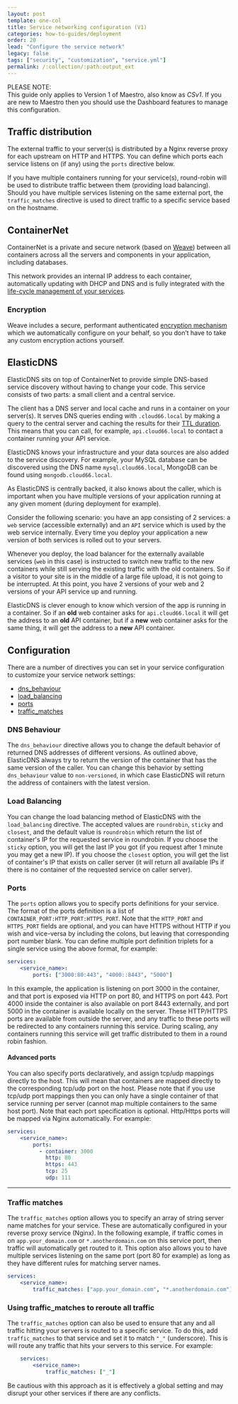 ```yaml
---
layout: post
template: one-col
title: Service networking configuration (V1)
categories: how-to-guides/deployment
order: 20
lead: "Configure the service network"
legacy: false
tags: ["security", "customization", "service.yml"]
permalink: /:collection/:path:output_ext
---
```


<div class="notice notice-danger">
<p>PLEASE NOTE:<br/> This guide only applies to Version 1 of Maestro, also know as <em>CSv1</em>. If you are new to Maestro then you should use the Dashboard features to manage this configuration.</p></div>


## Traffic distribution

The external traffic to your server(s) is distributed by a Nginx reverse proxy for each upstream on HTTP and HTTPS. You can define which ports each service listens on (if any) using the `ports` directive below. 

If you have multiple containers running for your service(s), round-robin will be used to distribute traffic between them (providing load balancing). Should you have multiple services listening on the same external port, the `traffic_matches` directive is used to direct traffic to a specific service based on the hostname.


## ContainerNet

ContainerNet is a private and secure network (based on [Weave](http://weave.works/)) between all containers across all the servers and components in your application, including databases. 

This network provides an internal IP address to each container, automatically updating with DHCP and DNS and is fully integrated with the [life-cycle management of your services](/maestro/how-to-guides/deployment/service-network-configuration.html).

### Encryption

Weave includes a secure, performant authenticated [encryption mechanism](http://blog.weave.works/2015/06/16/weave-net-cryptography-faq/) which we automatically configure on your behalf, so you don’t have to take any custom encryption actions yourself.


## ElasticDNS

ElasticDNS sits on top of ContainerNet to provide simple DNS-based service discovery without having to change your code. This service consists of two parts: a small client and a central service. 

The client has a DNS server and local cache and runs in a container on your server(s). It serves DNS queries ending with `.cloud66.local` by making a query to the central server and caching the results for their [TTL duration](http://en.wikipedia.org/wiki/Time_to_live). This means that you can call, for example, `api.cloud66.local` to contact a container running your API service. 

ElasticDNS knows your infrastructure and your data sources are also added to the service discovery. For example, your MySQL database can be discovered using the DNS name `mysql.cloud66.local`, MongoDB can be found using `mongodb.cloud66.local`.

As ElasticDNS is centrally backed, it also knows about the caller, which is important when you have multiple versions of your application running at any given moment (during deployment for example). 

Consider the following scenario: you have an app consisting of 2 services: a `web` service (accessible externally) and an `API` service which is used by the web service internally. Every time you deploy your application a new version of both services is rolled out to your servers.

Whenever you deploy, the load balancer for the externally available services (`web` in this case) is instructed to switch new traffic to the new containers while still serving the existing traffic with the old containers. So if a visitor to your site is in the middle of a large file upload, it is not going to be interrupted. At this point, you have 2 versions of your web and 2 versions of your API service up and running.

ElasticDNS is clever enough to know which version of the app is running in a container. So if an **old** web container asks for `api.cloud66.local` it will get the address to an **old** API container, but if a **new** web container asks for the same thing, it will get the address to a **new** API container.

## Configuration

There are a number of directives you can set in your service configuration to customize your service network settings:

- [dns_behaviour](#dns-behaviour)
- [load_balancing](#load-balancing)
- [ports](#ports)
- [traffic_matches](#traffic-matches)

### DNS Behaviour

The `dns_behaviour` directive allows you to change the default behavior of returned DNS addresses of different versions. As outlined above, ElasticDNS always try to return the version of the container that has the same version of the caller. You can change this behavior by setting `dns_behaviour` value to `non-versioned`, in which case ElasticDNS will return the address of containers with the latest version.

### Load Balancing

You can change the load balancing method of ElasticDNS with the `load_balancing` directive. The accepted values are `roundrobin`, `sticky` and `closest`, and the default value is `roundrobin` which return the list of container's IP for the requested service in roundrobin. If you choose the `sticky` option, you will get the last IP you got (if you request after 1 minute you may get a new IP). If you choose the `closest` option, you will get the list of container's IP that exists on caller server (it will return all available IPs if there is no container of the requested service on caller server).

### Ports

The `ports` option allows you to specify ports definitions for your service. The format of the ports definition is a list of `CONTAINER_PORT:HTTP_PORT:HTTPS_PORT`. Note that the `HTTP_PORT` and `HTTPS_PORT` fields are optional, and you can have HTTPS without HTTP if you wish and vice-versa by including the colons, but leaving that corresponding port number blank. You can define multiple port definition triplets for a single service using the above format, for example:

```yaml
services:
    <service_name>:
        ports: ["3000:80:443", "4000::8443", "5000"]
```

In this example, the application is listening on port 3000 in the container, and that port is exposed via HTTP on port 80, and HTTPS on port 443. Port 4000 inside the container is also available on port 8443 externally, and port 5000 in the container is available locally on the server. These HTTP/HTTPS ports are available from outside the server, and any traffic to these ports will be redirected to any containers running this service. During scaling, any containers running this service will get traffic distributed to them in a round robin fashion. 

#### Advanced ports

You can also specify ports declaratively, and assign tcp/udp mappings directly to the host. This will mean that containers are mapped directly to the corresponding tcp/udp port on the host. Please note that if you use tcp/udp port mappings then you can only have a single container of that service running per server (cannot map multiple containers to the same host port). Note that each port specification is optional. Http/Https ports will be mapped via Nginx automatically. For example:

```yaml
services:
    <service_name>:
        ports:
          - container: 3000
            http: 80
            https: 443
            tcp: 25
            udp: 111
```

* * *

### Traffic matches

The `traffic_matches` option allows you to specify an array of string server name matches for your service. These are automatically configured in your reverse proxy service (Nginx). In the following example, if traffic comes in on `app.your_domain.com` or `*.anotherdomain.com` on this service port, then traffic will automatically get routed to it. This option also allows you to have multiple services listening on the same port (port 80 for example) as long as they have different rules for matching server names.

```yaml
services:
    <service_name>:
        traffic_matches: ["app.your_domain.com", "*.anotherdomain.com"]
```


### Using traffic_matches to reroute all traffic

The `traffic_matches` option can also be used to ensure that any and all traffic hitting your servers is routed to a specific service. To do this, add  `traffic_matches` to that service and set it to match `"_"` (underscore). This is will route any traffic that hits your servers to this service. For example:

```yaml
    services:
        <service_name>:
            traffic_matches: ["_"]
```

Be cautious with this approach as it is effectively a global setting and may disrupt your other services if there are any conflicts.
